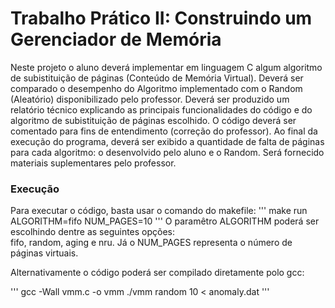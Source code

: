# Trabalho Prático II: Construindo um Gerenciador de Memória
Neste projeto o aluno deverá implementar em linguagem C algum algoritmo de subistituição de páginas (Conteúdo de Memória Virtual). Deverá ser comparado o desempenho do Algoritmo implementado com o Random (Aleatório) disponibilizado pelo professor. Deverá ser produzido um relatório técnico explicando as principais funcionalidades do código e do algoritmo de subistituição de páginas escolhido. O código deverá ser comentado para fins de entendimento (correção do professor). Ao final da execução do programa, deverá ser exibido a quantidade de falta de páginas para cada algoritmo: o desenvolvido pelo aluno e o Random. Será fornecido materiais suplementares pelo professor. </br>

### Execução
Para executar o código, basta usar o comando do makefile:
'''
make run ALGORITHM=fifo NUM_PAGES=10
'''
O paramêtro ALGORITHM poderá ser escolhindo dentre as seguintes opções:</br>
fifo, random, aging e nru. Já o NUM_PAGES representa o número de páginas virtuais.</br>

Alternativamente o código poderá ser compilado diretamente polo gcc:

'''
gcc -Wall vmm.c -o vmm
./vmm random 10 < anomaly.dat
'''
